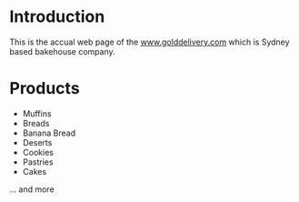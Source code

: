 # Introduction

This is the accual web page of the www.golddelivery.com which is Sydney based bakehouse company.

# Products

*   Muffins
*   Breads
*   Banana Bread
*   Deserts
*   Cookies
*   Pastries
*   Cakes

... and more
